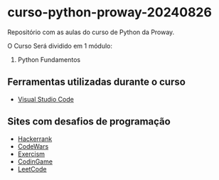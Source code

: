 # curso-python-proway-20240826

Repositório com as aulas do curso de Python da Proway.

O Curso Será dividido em 1 módulo:

1. Python Fundamentos

## Ferramentas utilizadas durante o curso

- [Visual Studio Code](https://code.visualstudio.com/)

## Sites com desafios de programação

- [Hackerrank](https://www.hackerrank.com/)
- [CodeWars](https://www.codewars.com/)
- [Exercism](https://exercism.io/)
- [CodinGame](https://www.codingame.com/)
- [LeetCode](https://leetcode.com/)
